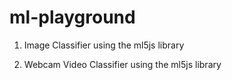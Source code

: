 # ml-playground

1. Image Classifier using the ml5js library

2. Webcam Video Classifier using the ml5js library